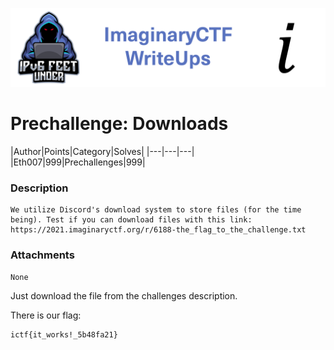 ![ImaginaryCTF](../../banner.png)

# Prechallenge: Downloads

|Author|Points|Category|Solves|
|---|---|---|
|Eth007|999|Prechallenges|999|

### Description

```
We utilize Discord's download system to store files (for the time being). Test if you can download files with this link: https://2021.imaginaryctf.org/r/6188-the_flag_to_the_challenge.txt	
```

### Attachments

```
None
```
Just download the file from the challenges description.

There is our flag:
```
ictf{it_works!_5b48fa21}
```